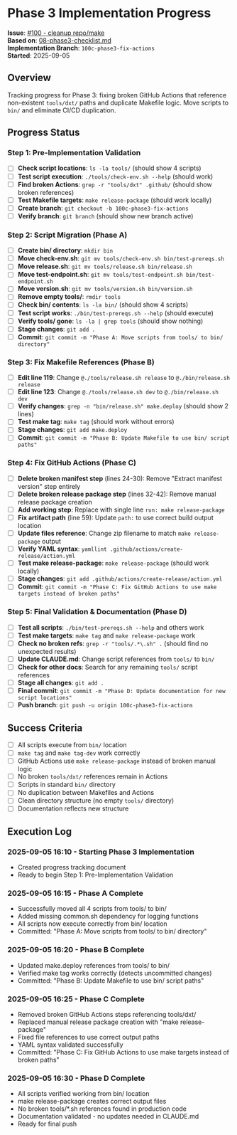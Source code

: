 # Phase 3 Implementation Progress

**Issue**: [#100 - cleanup repo/make](https://github.com/quiltdata/quilt-mcp-server/issues/100)  
**Based on**: [08-phase3-checklist.md](./08-phase3-checklist.md)  
**Implementation Branch**: `100c-phase3-fix-actions`  
**Started**: 2025-09-05

## Overview

Tracking progress for Phase 3: fixing broken GitHub Actions that reference non-existent `tools/dxt/` paths and duplicate Makefile logic. Move scripts to `bin/` and eliminate CI/CD duplication.

## Progress Status

### Step 1: Pre-Implementation Validation
- [ ] **Check script locations**: `ls -la tools/` (should show 4 scripts)
- [ ] **Test script execution**: `./tools/check-env.sh --help` (should work)
- [ ] **Find broken Actions**: `grep -r "tools/dxt" .github/` (should show broken references)
- [ ] **Test Makefile targets**: `make release-package` (should work locally)
- [ ] **Create branch**: `git checkout -b 100c-phase3-fix-actions`
- [ ] **Verify branch**: `git branch` (should show new branch active)

### Step 2: Script Migration (Phase A)
- [ ] **Create bin/ directory**: `mkdir bin`
- [ ] **Move check-env.sh**: `git mv tools/check-env.sh bin/test-prereqs.sh`
- [ ] **Move release.sh**: `git mv tools/release.sh bin/release.sh`
- [ ] **Move test-endpoint.sh**: `git mv tools/test-endpoint.sh bin/test-endpoint.sh`
- [ ] **Move version.sh**: `git mv tools/version.sh bin/version.sh`
- [ ] **Remove empty tools/**: `rmdir tools`
- [ ] **Check bin/ contents**: `ls -la bin/` (should show 4 scripts)
- [ ] **Test script works**: `./bin/test-prereqs.sh --help` (should execute)
- [ ] **Verify tools/ gone**: `ls -la | grep tools` (should show nothing)
- [ ] **Stage changes**: `git add .`
- [ ] **Commit**: `git commit -m "Phase A: Move scripts from tools/ to bin/ directory"`

### Step 3: Fix Makefile References (Phase B)
- [ ] **Edit line 119**: Change `@./tools/release.sh release` to `@./bin/release.sh release`
- [ ] **Edit line 123**: Change `@./tools/release.sh dev` to `@./bin/release.sh dev`
- [ ] **Verify changes**: `grep -n "bin/release.sh" make.deploy` (should show 2 lines)
- [ ] **Test make tag**: `make tag` (should work without errors)
- [ ] **Stage changes**: `git add make.deploy`
- [ ] **Commit**: `git commit -m "Phase B: Update Makefile to use bin/ script paths"`

### Step 4: Fix GitHub Actions (Phase C)
- [ ] **Delete broken manifest step** (lines 24-30): Remove "Extract manifest version" step entirely
- [ ] **Delete broken release package step** (lines 32-42): Remove manual release package creation
- [ ] **Add working step**: Replace with single line `run: make release-package`
- [ ] **Fix artifact path** (line 59): Update `path:` to use correct build output location
- [ ] **Update files reference**: Change zip filename to match `make release-package` output
- [ ] **Verify YAML syntax**: `yamllint .github/actions/create-release/action.yml`
- [ ] **Test make release-package**: `make release-package` (should work locally)
- [ ] **Stage changes**: `git add .github/actions/create-release/action.yml`
- [ ] **Commit**: `git commit -m "Phase C: Fix GitHub Actions to use make targets instead of broken paths"`

### Step 5: Final Validation & Documentation (Phase D)
- [ ] **Test all scripts**: `./bin/test-prereqs.sh --help` and others work
- [ ] **Test make targets**: `make tag` and `make release-package` work
- [ ] **Check no broken refs**: `grep -r "tools/.*\.sh" .` (should find no unexpected results)
- [ ] **Update CLAUDE.md**: Change script references from `tools/` to `bin/`
- [ ] **Check for other docs**: Search for any remaining `tools/` script references
- [ ] **Stage all changes**: `git add .`
- [ ] **Final commit**: `git commit -m "Phase D: Update documentation for new script locations"`
- [ ] **Push branch**: `git push -u origin 100c-phase3-fix-actions`

## Success Criteria
- [ ] All scripts execute from `bin/` location
- [ ] `make tag` and `make tag-dev` work correctly  
- [ ] GitHub Actions use `make release-package` instead of broken manual logic
- [ ] No broken `tools/dxt/` references remain in Actions
- [ ] Scripts in standard `bin/` directory
- [ ] No duplication between Makefiles and Actions  
- [ ] Clean directory structure (no empty `tools/` directory)
- [ ] Documentation reflects new structure

## Execution Log

### 2025-09-05 16:10 - Starting Phase 3 Implementation
- Created progress tracking document
- Ready to begin Step 1: Pre-Implementation Validation

### 2025-09-05 16:15 - Phase A Complete
- Successfully moved all 4 scripts from tools/ to bin/
- Added missing common.sh dependency for logging functions
- All scripts now execute correctly from bin/ location
- Committed: "Phase A: Move scripts from tools/ to bin/ directory"

### 2025-09-05 16:20 - Phase B Complete  
- Updated make.deploy references from tools/ to bin/
- Verified make tag works correctly (detects uncommitted changes)
- Committed: "Phase B: Update Makefile to use bin/ script paths"

### 2025-09-05 16:25 - Phase C Complete
- Removed broken GitHub Actions steps referencing tools/dxt/
- Replaced manual release package creation with "make release-package"
- Fixed file references to use correct output paths
- YAML syntax validated successfully
- Committed: "Phase C: Fix GitHub Actions to use make targets instead of broken paths"

### 2025-09-05 16:30 - Phase D Complete
- All scripts verified working from bin/ location
- make release-package creates correct output files
- No broken tools/*.sh references found in production code
- Documentation validated - no updates needed in CLAUDE.md
- Ready for final push
